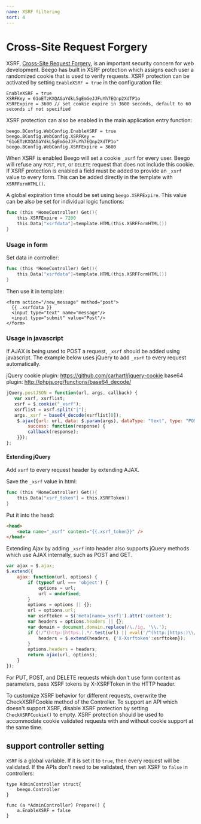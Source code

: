 ```yaml
---
name: XSRF filtering
sort: 4
---
```


# Cross-Site Request Forgery

XSRF, [Cross-Site Request Forgery](http://en.wikipedia.org/wiki/Cross-site_request_forgery), is an important security concern for web development. Beego has built in XSRF protection which assigns each user a randomized cookie that is used to verify requests.  XSRF protection can be activated by setting `EnableXSRF = true` in the configuration file:

    EnableXSRF = true
    XSRFKey = 61oETzKXQAGaYdkL5gEmGeJJFuYh7EQnp2XdTP1o
    XSRFExpire = 3600 // set cookie expire in 3600 seconds, default to 60 seconds if not specified

XSRF protection can also be enabled in the main application entry function:

    beego.BConfig.WebConfig.EnableXSRF = true
    beego.BConfig.WebConfig.XSRFKey = "61oETzKXQAGaYdkL5gEmGeJJFuYh7EQnp2XdTP1o"
    beego.BConfig.WebConfig.XSRFExpire = 3600

When XSRF is enabled Beego will set a cookie `_xsrf` for every user. Beego will refuse any `POST`, `PUT`, or `DELETE` request that does not include this cookie. If XSRF protection is enabled a field must be added to provide an `_xsrf` value to every form. This can be added directly in the template with `XSRFFormHTML()`.

A global expiration time should be set using `beego.XSRFExpire`. This value can be also be set for individual logic functions:

```go
func (this *HomeController) Get(){
	this.XSRFExpire = 7200
	this.Data["xsrfdata"]=template.HTML(this.XSRFFormHTML())
}
```

### Usage in form

Set data in controller:

```go
func (this *HomeController) Get(){
    this.Data["xsrfdata"]=template.HTML(this.XSRFFormHTML())
}
```

Then use it in template:

    <form action="/new_message" method="post">
      {{ .xsrfdata }}
      <input type="text" name="message"/>
      <input type="submit" value="Post"/>
    </form>

### Usage in javascript

If AJAX is being used to POST a request, `_xsrf` should be added using javascript. The example below uses jQuery to add `_xsrf` to every request automatically.

jQuery cookie plugin: https://github.com/carhartl/jquery-cookie
base64 plugin: http://phpjs.org/functions/base64_decode/

```js
jQuery.postJSON = function(url, args, callback) {
   var xsrf, xsrflist;
   xsrf = $.cookie("_xsrf");
   xsrflist = xsrf.split("|");
   args._xsrf = base64_decode(xsrflist[0]);
    $.ajax({url: url, data: $.param(args), dataType: "text", type: "POST",
        success: function(response) {
        callback(response);
    }});
};
```

#### Extending jQuery

Add `xsrf` to every request header by extending AJAX.

Save the `_xsrf` value in html:

```go
func (this *HomeController) Get(){
    this.Data["xsrf_token"] = this.XSRFToken()
}
```

Put it into the head:

```html
<head>
    <meta name="_xsrf" content="{{.xsrf_token}}" />
</head>
```
Extending Ajax by adding `_xsrf` into header also supports jQuery methods which use AJAX internally, such as POST and GET.

```js
var ajax = $.ajax;
$.extend({
    ajax: function(url, options) {
        if (typeof url === 'object') {
            options = url;
            url = undefined;
        }
        options = options || {};
        url = options.url;
        var xsrftoken = $('meta[name=_xsrf]').attr('content');
        var headers = options.headers || {};
        var domain = document.domain.replace(/\./ig, '\\.');
        if (!/^(http:|https:).*/.test(url) || eval('/^(http:|https:)\\/\\/(.+\\.)*' + domain + '.*/').test(url)) {
            headers = $.extend(headers, {'X-Xsrftoken':xsrftoken});
        }
        options.headers = headers;
        return ajax(url, options);
    }
});
```

For PUT, POST, and DELETE requests which don't use form content as parameters, pass XSRF tokens by X-XSRFToken in the HTTP header.

To customize XSRF behavior for different requests, overwrite the CheckXSRFCookie method of the Controller. To support an API which doesn't support XSRF, disable XSRF protection by setting `CheckXSRFCookie()` to empty. XSRF protection should be used to accommodate cookie validated requests with and without cookie support at the same time.

## support controller setting

`XSRF` is a global variable.  If it is set it to `true`, then every request will be validated. If the APIs don't need to be validated, then set XSRF to `false` in controllers:

```
type AdminController struct{
	beego.Controller
}

func (a *AdminController) Prepare() {
	a.EnableXSRF = false
}
```
